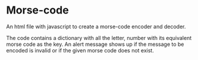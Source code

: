 
# Morse-code
An html file with javascript to create a morse-code encoder and decoder.

The code contains a dictionary with all the letter, number with its equivalent morse code as the key. 
An alert message shows up if the message to be encoded is invalid or if the given morse code does not exist.
